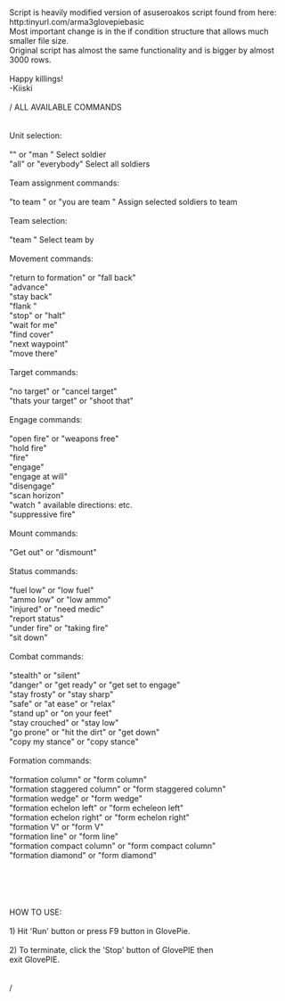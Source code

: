 <br />
<br />
     Script is heavily modified version of asuseroakos script found from here: http:tinyurl.com/arma3glovepiebasic<br />
     Most important change is in the if condition structure that allows much smaller file size.<br />
     Original script has almost the same functionality and is bigger by almost 3000 rows.<br />
<br />
                                                                                          Happy killings!<br />
                                                                                                      -Kiiski<br />
<br />
/ ALL AVAILABLE COMMANDS  <br />
                                         <br />
                                         <br />
 Unit selection:                         <br />
                                         <br />
    "<number>" or "man <number>"            Select soldier <number 1-10>                            <br />
    "all" or "everybody"                Select all soldiers  <br />
                                         <br />
 Team assignment commands:               <br />
                                         <br />
    "to team <color>" or "you are team <color>"    Assign selected soldiers to team <red, green, blue, yellow or white> <br />
                                         <br />
 Team selection:                         <br />
                                         <br />
    "team <color>"                    Select team by <color> <br />
                                         <br />
 Movement commands:                      <br />
                                         <br />
    "return to formation" or "fall back" <br />
    "advance"                            <br />
    "stay back"                          <br />
    "flank <left or right>"              <br />
    "stop" or "halt"                     <br />
    "wait for me"                        <br />
    "find cover"                         <br />
    "next waypoint"                      <br />
    "move there"                         <br />
                                         <br />
 Target commands:                        <br />
                                         <br />
    "no target" or "cancel target"       <br />
    "thats your target" or "shoot that"  <br />
                                         <br />
 Engage commands:                        <br />
                                         <br />
    "open fire" or "weapons free"        <br />
    "hold fire"                          <br />
    "fire"                               <br />
    "engage"                             <br />
    "engage at will"                     <br />
    "disengage"                          <br />
    "scan horizon"                       <br />
    "watch <direction>"                   available directions: <north, north east, east> etc.      <br />
    "suppressive fire"                   <br />
                                         <br />
 Mount commands:                         <br />
                                         <br />
    "Get out" or "dismount"              <br />
                                         <br />
 Status commands:                        <br />
                                         <br />
    "fuel low" or "low fuel"             <br />
    "ammo low" or "low ammo"             <br />
    "injured" or "need medic"            <br />
    "report status"                      <br />
    "under fire" or "taking fire"        <br />
    "sit down"                           <br />
                                         <br />
 Combat commands:                        <br />
                                         <br />
    "stealth" or "silent"                <br />
    "danger" or "get ready" or "get set to engage"           <br />
    "stay frosty" or "stay sharp"        <br />
    "safe" or "at ease" or "relax"       <br />
    "stand up" or "on your feet"         <br />
    "stay crouched" or "stay low"        <br />
    "go prone" or "hit the dirt" or "get down"               <br />
    "copy my stance" or "copy stance"    <br />
                                         <br />
 Formation commands:                     <br />
                                         <br />
    "formation column" or "form column"  <br />
    "formation staggered column" or "form staggered column"  <br />
    "formation wedge" or "form wedge"    <br />
    "formation echelon left" or "form echeleon left"         <br />
    "formation echelon right" or "form echelon right"        <br />
    "formation V" or "form V"            <br />
    "formation line" or "form line"      <br />
    "formation compact column" or "form compact column"      <br />
    "formation diamond" or "form diamond"<br />
                                         <br />
                                         <br />
<br />
              <br />
              <br />
    HOW TO USE:                                      <br />
              <br />
        1)    Hit 'Run' button or press F9 button in GlovePie.           <br />
              <br />
        2)    To terminate, click the 'Stop' button of GlovePIE then     <br />
              exit GlovePIE.                         <br />
              <br />
              <br />
/
